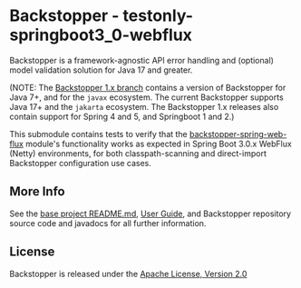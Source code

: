 # Backstopper - testonly-springboot3_0-webflux

Backstopper is a framework-agnostic API error handling and (optional) model validation solution for Java 17 and greater.

(NOTE: The [Backstopper 1.x branch](https://github.com/Nike-Inc/backstopper/tree/v1.x) contains a version of
Backstopper for Java 7+, and for the `javax` ecosystem. The current Backstopper supports Java 17+ and the `jakarta`
ecosystem. The Backstopper 1.x releases also contain support for Spring 4 and 5, and Springboot 1 and 2.)

This submodule contains tests to verify that the 
[backstopper-spring-web-flux](../../backstopper-spring-web-flux) module's functionality works as expected in 
Spring Boot 3.0.x WebFlux (Netty) environments, for both classpath-scanning and direct-import Backstopper configuration 
use cases.

## More Info

See the [base project README.md](../../README.md), [User Guide](../../USER_GUIDE.md), and Backstopper repository 
source code and javadocs for all further information.

## License

Backstopper is released under the [Apache License, Version 2.0](http://www.apache.org/licenses/LICENSE-2.0)
